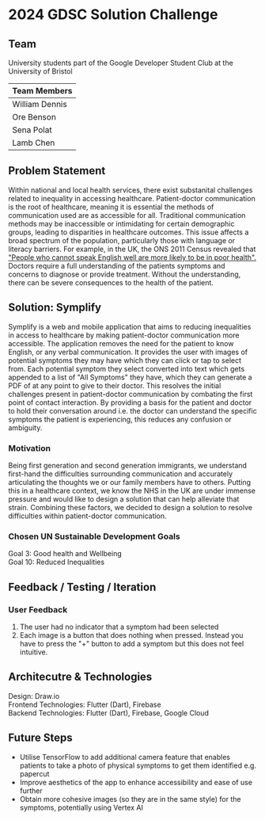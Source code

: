 # 2024 GDSC Solution Challenge
## Team
University students part of the Google Developer Student Club at the University of Bristol

| Team Members    |
| -------- | 
| William Dennis  |  
| Ore Benson  | 
| Sena Polat  | 
| Lamb Chen  | 

## Problem Statement
Within national and local health services, there exist substanital challenges related to inequality in accessing healthcare. Patient-doctor communication is the root of healthcare, meaning it is essential the methods of communication used are as accessible for all. Traditional communication methods may be inaccessible or intimidating for certain demographic groups, leading to disparities in healthcare outcomes. This issue affects a broad spectrum of the population, particularly those with language or literacy barriers. For example, in the UK, the ONS 2011 Census revealed that ["People who cannot speak English well are more likely to be in poor health".](https://www.ons.gov.uk/peoplepopulationandcommunity/culturalidentity/language/articles/peoplewhocannotspeakenglishwellaremorelikelytobeinpoorhealth/2015-07-09) Doctors require a full understanding of the patients symptoms and concerns to diagnose or provide treatment. Without the understanding, there can be severe consequences to the health of the patient.

## Solution: Symplify
Symplify is a web and mobile application that aims to reducing inequalities in access to healthcare by making patient-doctor communication more accessible. The application removes the need for the patient to know English, or any verbal communication. It provides the user with images of potential symptoms they may have which they can click or tap to select from. Each potential symptom they select converted into text which gets appended to a list of "All Symptoms" they have, which they can generate a PDF of at any point to give to their doctor. This resolves the initial challenges present in patient-doctor communication by combating the first point of contact interaction. By providing a basis for the patient and doctor to hold their conversation around i.e. the doctor can understand the specific symptoms the patient is experiencing, this reduces any confusion or ambiguity.

### Motivation
Being first generation and second generation immigrants, we understand first-hand the difficulties surrounding communication and accurately articulating the thoughts we or our family members have to others. Putting this in a healthcare context, we know the NHS in the UK are under immense pressure and would like to design a solution that can help alleviate that strain. Combining these factors, we decided to design a solution to resolve difficulties within patient-doctor communication. 

### Chosen UN Sustainable Development Goals
Goal 3: Good health and Wellbeing  
Goal 10: Reduced Inequalities   

## Feedback / Testing / Iteration
### User Feedback
1. The user had no indicator that a symptom had been selected
2. Each image is a button that does nothing when pressed. Instead you have to press the "+" button to add a symptom but this does not feel intuitive.

## Architecutre & Technologies
Design: Draw.io   
Frontend Technologies: Flutter (Dart), Firebase  
Backend Technologies: Flutter (Dart), Firebase, Google Cloud    

## Future Steps
- Utilise TensorFlow to add additional camera feature that enables patients to take a photo of physical symptoms to get them identified e.g. papercut  
- Improve aesthetics of the app to enhance accessibility and ease of use further
- Obtain more cohesive images (so they are in the same style) for the symptoms, potentially using Vertex AI
